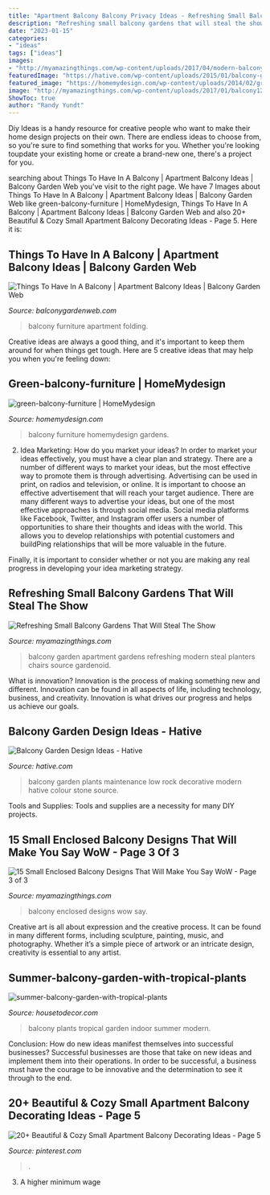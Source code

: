 ```yaml
---
title: "Apartment Balcony Balcony Privacy Ideas - Refreshing Small Balcony Gardens That Will Steal The Show"
description: "Refreshing small balcony gardens that will steal the show"
date: "2023-01-15"
categories:
- "ideas"
tags: ["ideas"]
images:
- "http://myamazingthings.com/wp-content/uploads/2017/04/modern-balcony-garden-stainless-steel-diy-planter-small-apartment-design-blue-metal-sofa-green-ivy-.jpg"
featuredImage: "https://hative.com/wp-content/uploads/2015/01/balcony-garden-ideas/2-balcony-garden-ideas.jpg"
featured_image: "https://homemydesign.com/wp-content/uploads/2014/02/green-balcony-furniture.jpg"
image: "http://myamazingthings.com/wp-content/uploads/2017/01/balcony12.jpg"
ShowToc: true
author: "Randy Yundt"
---
```



Diy Ideas is a handy resource for creative people who want to make their home design projects on their own. There are endless ideas to choose from, so you're sure to find something that works for you. Whether you're looking toupdate your existing home or create a brand-new one, there's a project for you.

	

		
searching about Things To Have In A Balcony | Apartment Balcony Ideas | Balcony Garden Web you've visit to the right page. We have 7 Images about Things To Have In A Balcony | Apartment Balcony Ideas | Balcony Garden Web like green-balcony-furniture | HomeMydesign, Things To Have In A Balcony | Apartment Balcony Ideas | Balcony Garden Web and also 20+ Beautiful &amp; Cozy Small Apartment Balcony Decorating Ideas - Page 5. Here it is:
		
    
## Things To Have In A Balcony | Apartment Balcony Ideas | Balcony Garden Web

<img loading=lazy src="https://balconygardenweb-lhnfx0beomqvnhspx.netdna-ssl.com/wp-content/uploads/2016/08/Folding-furniture-3.jpg" onerror="this.onerror=null;this.src='https://tse4.mm.bing.net/th?id=OIP.xWY6DzV2RscmK0WRPl7YtwHaJ4&amp;pid=15.1';" alt="Things To Have In A Balcony | Apartment Balcony Ideas | Balcony Garden Web">

_Source: balconygardenweb.com_

>balcony furniture apartment folding. 

	

Creative ideas are always a good thing, and it's important to keep them around for when things get tough. Here are 5 creative ideas that may help you when you're feeling down: 

    
## Green-balcony-furniture | HomeMydesign

<img loading=lazy src="https://homemydesign.com/wp-content/uploads/2014/02/green-balcony-furniture.jpg" onerror="this.onerror=null;this.src='https://tse1.mm.bing.net/th?id=OIP.1_41uJy_Op0iSCl2H3LE7AHaJ4&amp;pid=15.1';" alt="green-balcony-furniture | HomeMydesign">

_Source: homemydesign.com_

>balcony furniture homemydesign gardens. 

	

2. Idea Marketing: How do you market your ideas?
In order to market your ideas effectively, you must have a clear plan and strategy. There are a number of different ways to market your ideas, but the most effective way to promote them is through advertising. Advertising can be used in print, on radios and television, or online. It is important to choose an effective advertisement that will reach your target audience.
There are many different ways to advertise your ideas, but one of the most effective approaches is through social media. Social media platforms like Facebook, Twitter, and Instagram offer users a number of opportunities to share their thoughts and ideas with the world. This allows you to develop relationships with potential customers and buildPing relationships that will be more valuable in the future.

Finally, it is important to consider whether or not you are making any real progress in developing your idea marketing strategy.

    
## Refreshing Small Balcony Gardens That Will Steal The Show

<img loading=lazy src="http://myamazingthings.com/wp-content/uploads/2017/04/modern-balcony-garden-stainless-steel-diy-planter-small-apartment-design-blue-metal-sofa-green-ivy-.jpg" onerror="this.onerror=null;this.src='https://tse3.mm.bing.net/th?id=OIP.UCt7ADKdh5mDLDr_ektKFAHaKQ&amp;pid=15.1';" alt="Refreshing Small Balcony Gardens That Will Steal The Show">

_Source: myamazingthings.com_

>balcony garden apartment gardens refreshing modern steal planters chairs source gardenoid. 

	

What is innovation?
Innovation is the process of making something new and different. Innovation can be found in all aspects of life, including technology, business, and creativity. Innovation is what drives our progress and helps us achieve our goals.

    
## Balcony Garden Design Ideas - Hative

<img loading=lazy src="https://hative.com/wp-content/uploads/2015/01/balcony-garden-ideas/2-balcony-garden-ideas.jpg" onerror="this.onerror=null;this.src='https://tse4.mm.bing.net/th?id=OIP._MzKL5vBER9A1-nz7baQiAHaLC&amp;pid=15.1';" alt="Balcony Garden Design Ideas - Hative">

_Source: hative.com_

>balcony garden plants maintenance low rock decorative modern hative colour stone source. 

	

Tools and Supplies:
Tools and supplies are a necessity for many DIY projects.

    
## 15 Small Enclosed Balcony Designs That Will Make You Say WoW - Page 3 Of 3

<img loading=lazy src="http://myamazingthings.com/wp-content/uploads/2017/01/balcony12.jpg" onerror="this.onerror=null;this.src='https://tse2.mm.bing.net/th?id=OIP.40_U8ZPxAw-MvDSAsTANaAHaJ4&amp;pid=15.1';" alt="15 Small Enclosed Balcony Designs That Will Make You Say WoW - Page 3 of 3">

_Source: myamazingthings.com_

>balcony enclosed designs wow say. 

	

Creative art is all about expression and the creative process. It can be found in many different forms, including sculpture, painting, music, and photography. Whether it’s a simple piece of artwork or an intricate design, creativity is essential to any artist.

    
## Summer-balcony-garden-with-tropical-plants

<img loading=lazy src="https://housetodecor.com/wp-content/uploads/2020/04/summer-balcony-garden-with-tropical-plants.jpg" onerror="this.onerror=null;this.src='https://tse2.mm.bing.net/th?id=OIP.PCTRK20sycVC_YJxZDQohwHaJ4&amp;pid=15.1';" alt="summer-balcony-garden-with-tropical-plants">

_Source: housetodecor.com_

>balcony plants tropical garden indoor summer modern. 

	

Conclusion: How do new ideas manifest themselves into successful businesses?
Successful businesses are those that take on new ideas and implement them into their operations. In order to be successful, a business must have the courage to be innovative and the determination to see it through to the end.

    
## 20+ Beautiful &amp; Cozy Small Apartment Balcony Decorating Ideas - Page 5

<img loading=lazy src="https://i.pinimg.com/736x/a0/11/e6/a011e65a7272ecb23c7b2168b98aebad.jpg" onerror="this.onerror=null;this.src='https://tse4.mm.bing.net/th?id=OIP.71MVYJt3YZ3xBMBWgB1g1wHaJ5&amp;pid=15.1';" alt="20+ Beautiful &amp; Cozy Small Apartment Balcony Decorating Ideas - Page 5">

_Source: pinterest.com_

>. 

	

3. A higher minimum wage

